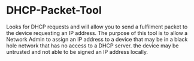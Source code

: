 # DHCP-Packet-Tool
Looks for DHCP requests and will allow you to send a fulfilment packet to the device requesting an IP address. The purpose of this tool is to allow a Network Admin to assign an IP address to a device that may be in a black hole network that has no access to a DHCP server. the device may be untrusted and not able to be signed an IP address locally.
